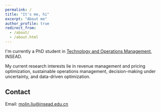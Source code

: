 ```yaml
---
permalink: /
title: "It's me, hi"
excerpt: "About me"
author_profile: true
redirect_from: 
  - /about/
  - /about.html
---
```


I'm currently a PhD student in [Technology and Operations Management](https://www.insead.edu/phd/academics-and-research/technology-operations-management), INSEAD.

My current research interests lie in revenue management and pricing optimization, sustainable operations management, decision-making under uncertainty, and data-driven optimization.

Contact
------
Email: molin.liu@insead.edu.cn
